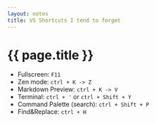 ```yaml
---
layout: notes
title: VS Shortcuts I tend to forget
---
```


# {{ page.title }}

- Fullscreen: `F11`
- Zen mode: `ctrl + K -> Z`
- Markdown Preview: `ctrl + K -> V`
- Terminal: `ctrl + '` or `ctrl + Shift + Y`
- Command Palette (search): `ctrl + Shift + P`
- Find&Replace: `ctrl + H`